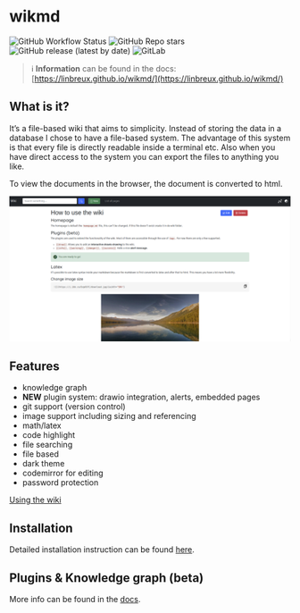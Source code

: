 # wikmd 
![GitHub Workflow Status](https://img.shields.io/github/actions/workflow/status/linbreux/wikmd/docker.yml?style=flat-square) ![GitHub Repo stars](https://img.shields.io/github/stars/linbreux/wikmd?style=flat-square) ![GitHub release (latest by date)](https://img.shields.io/github/v/release/linbreux/wikmd?style=flat-square) ![GitLab](https://img.shields.io/gitlab/license/linbreux/wikmd?style=flat-square)
> :information_source: **Information** can be found in the docs: [https://linbreux.github.io/wikmd/](https://linbreux.github.io/wikmd/)

## What is it?
It’s a file-based wiki that aims to simplicity. Instead of storing the data in a database I chose to have a file-based system. The advantage of this system is that every file is directly readable inside a terminal etc. Also when you have direct access to the system you can export the files to anything you like.

To view the documents in the browser, the document is converted to html.

![preview](static/images/readme-img.png)

## Features

- knowledge graph
- **NEW** plugin system: drawio integration, alerts, embedded pages
- git support (version control)
- image support including sizing and referencing
- math/latex
- code highlight
- file searching
- file based
- dark theme
- codemirror for editing
- password protection


[Using the wiki](https://linbreux.github.io/wikmd/Using%20the%20wiki.html)


## Installation

Detailed installation instruction can be found [here](https://linbreux.github.io/wikmd/installation.html).

## Plugins & Knowledge graph (beta)

More info can be found in the [docs](https://linbreux.github.io/wikmd/knowledge%20graph.html).

